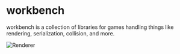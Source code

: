 # workbench

workbench is a collection of libraries for games handling things like rendering, serialization, collision, and more.

![Renderer](https://cdn.discordapp.com/attachments/404399251276169217/655081144106090536/4rtPrRN1.png)
